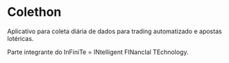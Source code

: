# Colethon

Aplicativo para coleta diária de dados para trading automatizado e apostas lotéricas.

Parte integrante do InFiniTe = INtelligent FINancIal TEchnology.